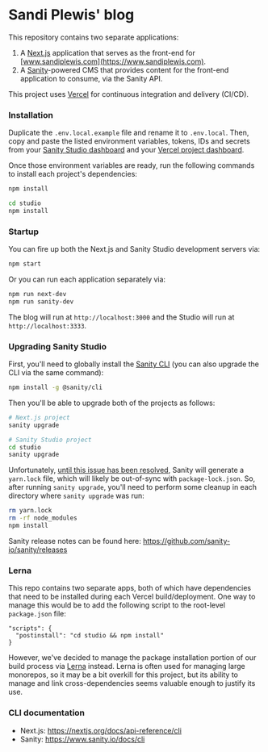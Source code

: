# Sandi Plewis' blog

This repository contains two separate applications:

1. A [Next.js](https://nextjs.org) application that serves as the front-end for [www.sandiplewis.com](https://www.sandiplewis.com).
2. A [Sanity](https://www.sanity.io)-powered CMS that provides content for the front-end application to consume, via the Sanity API.

This project uses [Vercel](https://vercel.com) for continuous integration and delivery (CI/CD).

### Installation

Duplicate the `.env.local.example` file and rename it to `.env.local`. Then, copy and paste the listed environment variables, tokens, IDs and secrets from your [Sanity Studio dashboard](https://manage.sanity.io) and your [Vercel project dashboard](https://vercel.com).

Once those environment variables are ready, run the following commands to install each project's dependencies:

```bash
npm install

cd studio
npm install
```

### Startup

You can fire up both the Next.js and Sanity Studio development servers via:

```bash
npm start
```

Or you can run each application separately via:

```bash
npm run next-dev
npm run sanity-dev
```

The blog will run at `http://localhost:3000` and the Studio will run at `http://localhost:3333`.

### Upgrading Sanity Studio

First, you'll need to globally install the [Sanity CLI](https://www.sanity.io/docs/cli) (you can also upgrade the CLI via the same command):

```bash
npm install -g @sanity/cli
```

Then you'll be able to upgrade both of the projects as follows:

```bash
# Next.js project
sanity upgrade

# Sanity Studio project
cd studio
sanity upgrade
```

Unfortunately, [until this issue has been resolved](https://github.com/sanity-io/sanity/issues/1510), Sanity will generate a `yarn.lock` file, which will likely be out-of-sync with `package-lock.json`. So, after running `sanity upgrade`, you'll need to perform some cleanup in each directory where `sanity upgrade` was run:

```bash
rm yarn.lock
rm -rf node_modules
npm install
```

Sanity release notes can be found here: https://github.com/sanity-io/sanity/releases

### Lerna

This repo contains two separate apps, both of which have dependencies that need to be installed during each Vercel build/deployment. One way to manage this would be to add the following script to the root-level `package.json` file:

```
"scripts": {
  "postinstall": "cd studio && npm install"
}
```

However, we've decided to manage the package installation portion of our build process via [Lerna](https://lerna.js.org/) instead. Lerna is often used for managing large monorepos, so it may be a bit overkill for this project, but its ability to manage and link cross-dependencies seems valuable enough to justify its use.

### CLI documentation

- Next.js: https://nextjs.org/docs/api-reference/cli
- Sanity: https://www.sanity.io/docs/cli